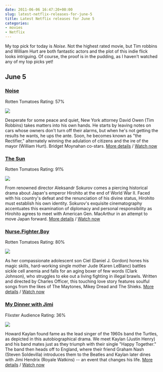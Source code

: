 ```yaml
---
date: 2011-06-06 16:47:20+00:00
slug: latest-netflix-releases-for-june-5
title: Latest Netflix releases for June 5
categories:
- movies
- Netflix
---
```


My top pick for today is _Noise_. Not the highest rated movie, but Tim robbins and William Hurt are both fantastic actors and the plot of this indie flick looks intriguing. Of course, the proof is in the pudding, as I haven't watched any of my top picks yet!


## June 5







### [Noise](http://ca.netflix.com/Movie/Noise/70084319)


Rotten Tomatoes Rating: 57%

[![](http://cdn-0.nflximg.com/en_CA/boxshots/small/70084319.jpg)](http://ca.netflix.com/Movie/Noise/70084319)

Desperate for some peace and quiet, New York attorney David Owen (Tim Robbins) takes matters into his own hands. He starts by leaving notes on cars whose owners don't turn off their alarms, but when he's not getting the results he wants, he ups the ante. Soon, he becomes known as "the Rectifier," alternately winning the adulation of citizens and the ire of the mayor (William Hurt). Bridget Moynahan co-stars. [More details](http://ca.netflix.com/Movie/Noise/70084319) / [Watch now](http://www.netflix.ca/WiPlayer?movieid=70084319)







### [The Sun](http://ca.netflix.com/Movie/The-Sun/70123489)


Rotten Tomatoes Rating: 91%

[![](http://cdn-0.nflximg.com/en_CA/boxshots/small/70123489.jpg)](http://ca.netflix.com/Movie/The-Sun/70123489)

From renowned director Aleksandr Sokurov comes a piercing historical drama about Japan's emperor Hirohito at the end of World War II. Faced with his country's defeat and the renunciation of his divine status, Hirohito must establish his own identity. Sokurov's exquisite cinematography accentuates this examination of diplomacy and personal responsibility as Hirohito agrees to meet with American Gen. MacArthur in an attempt to move Japan forward. [More details](http://ca.netflix.com/Movie/The-Sun/70123489) / [Watch now](http://www.netflix.ca/WiPlayer?movieid=70123489)







### [Nurse.Fighter.Boy](http://ca.netflix.com/Movie/Nurse.Fighter.Boy/70140930)


Rotten Tomatoes Rating: 80%

[![](http://cdn-0.nflximg.com/en_CA/boxshots/small/70140930.jpg)](http://ca.netflix.com/Movie/Nurse.Fighter.Boy/70140930)

As her compassionate adolescent son Ciel (Daniel J. Gordon) hones his magic skills, hard-working single mother Jude (Karen LeBlanc) battles sickle cell anemia and falls for an aging boxer of few words (Clark Johnson), who struggles to eke out a living fighting in illegal brawls. Written and directed by Charles Officer, this touching love story features soulful songs from the likes of The Maytones, Mikey Dread and The Shieks. [More details](http://ca.netflix.com/Movie/Nurse.Fighter.Boy/70140930) / [Watch now](http://www.netflix.ca/WiPlayer?movieid=70140930)







### [My Dinner with Jimi](http://ca.netflix.com/Movie/My-Dinner-with-Jimi/60029747)


Flixster Audience Rating: 36%

[![](http://cdn-0.nflximg.com/en_CA/boxshots/small/60029747.jpg)](http://ca.netflix.com/Movie/My-Dinner-with-Jimi/60029747)

Howard Kaylan found fame as the lead singer of the 1960s band the Turtles, as depicted in this autobiographical drama. We meet Kaylan (Justin Henry) and his band mates just as they triumph with their single "Happy Together." The band then heads off to England, where their friend Graham Nash (Steven Soldevilla) introduces them to the Beatles and Kaylan later dines with Jimi Hendrix (Royale Watkins) -- an event that changes his life. [More details](http://ca.netflix.com/Movie/My-Dinner-with-Jimi/60029747) / [Watch now](http://www.netflix.ca/WiPlayer?movieid=60029747)



